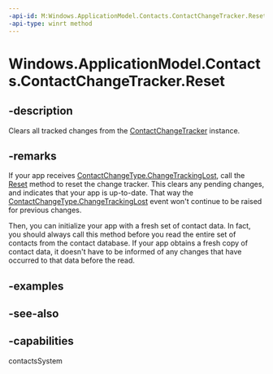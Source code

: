 ```yaml
---
-api-id: M:Windows.ApplicationModel.Contacts.ContactChangeTracker.Reset
-api-type: winrt method
---
```


<!-- Method syntax
public void Reset()
-->

# Windows.ApplicationModel.Contacts.ContactChangeTracker.Reset

## -description
Clears all tracked changes from the [ContactChangeTracker](contactchangetracker.md) instance.

## -remarks
If your app receives [ContactChangeType.ChangeTrackingLost](contactchangetype.md), call the [Reset](contactchangetracker_reset_1636126115.md) method to reset the change tracker. This clears any pending changes, and indicates that your app is up-to-date. That way the  [ContactChangeType.ChangeTrackingLost](contactchangetype.md) event won't continue to be raised for previous changes.

Then, you can initialize your app with a fresh set of contact data. In fact, you should always call this method before you read the entire set of contacts from the contact database. If your app obtains a fresh copy of contact data, it doesn't have to be informed of any changes that have occurred to that data before the read.

## -examples

## -see-also

## -capabilities
contactsSystem
